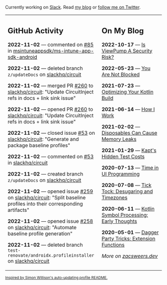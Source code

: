 Currently working on [Slack](https://slack.com/). Read [my blog](https://zacsweers.dev/) or [follow me on Twitter](https://twitter.com/ZacSweers).

<table><tr><td valign="top" width="60%">

## GitHub Activity
<!-- githubActivity starts -->
**2022-11-02** — commented on [#85](https://github.com/msintuneappsdk/ms-intune-app-sdk-android/issues/85#issuecomment-1301593649) in [msintuneappsdk/ms-intune-app-sdk-android](https://github.com/msintuneappsdk/ms-intune-app-sdk-android)

**2022-11-02** — deleted branch `z/updateDocs` on [slackhq/circuit](https://github.com/slackhq/circuit)

**2022-11-02** — merged PR [#260](https://github.com/slackhq/circuit/pull/260) to [slackhq/circuit](https://github.com/slackhq/circuit): "Update CircuitInject refs in docs + link sink issue"

**2022-11-02** — opened PR [#260](https://github.com/slackhq/circuit/pull/260) to [slackhq/circuit](https://github.com/slackhq/circuit): "Update CircuitInject refs in docs + link sink issue"

**2022-11-02** — closed issue [#53](https://github.com/slackhq/circuit/issues/53) on [slackhq/circuit](https://github.com/slackhq/circuit): "Generate and package baseline profiles"

**2022-11-02** — commented on [#53](https://github.com/slackhq/circuit/issues/53#issuecomment-1301466762) in [slackhq/circuit](https://github.com/slackhq/circuit)

**2022-11-02** — created branch `z/updateDocs` on [slackhq/circuit](https://github.com/slackhq/circuit)

**2022-11-02** — opened issue [#259](https://github.com/slackhq/circuit/issues/259) on [slackhq/circuit](https://github.com/slackhq/circuit): "Split baseline profiles into their corresponding artifacts"

**2022-11-02** — opened issue [#258](https://github.com/slackhq/circuit/issues/258) on [slackhq/circuit](https://github.com/slackhq/circuit): "Automate baseline profile generation"

**2022-11-02** — deleted branch `test-renovate/androidx.profileinstaller` on [slackhq/circuit](https://github.com/slackhq/circuit)
<!-- githubActivity ends -->
</td><td valign="top" width="40%">

## On My Blog
<!-- blog starts -->
**2022-10-17** — [Is ViewPump A Security Risk?](https://www.zacsweers.dev/is-viewpump-a-security-risk/)

**2022-05-23** — [You Are Not Blocked](https://www.zacsweers.dev/you-are-not-blocked/)

**2021-07-23** — [Optimizing Your Kotlin Build](https://www.zacsweers.dev/optimizing-your-kotlin-build/)

**2021-06-14** — [How I Work](https://www.zacsweers.dev/how-i-work/)

**2021-02-02** — [Disposables Can Cause Memory Leaks](https://www.zacsweers.dev/disposables-can-cause-memory-leaks/)

**2021-01-29** — [Kapt's Hidden Test Costs](https://www.zacsweers.dev/kapts-hidden-test-costs/)

**2020-07-13** — [Time in UI Programming](https://www.zacsweers.dev/time-in-ui/)

**2020-07-08** — [Tick Tock: Desugaring and Timezones](https://www.zacsweers.dev/ticktock-desugaring-timezones/)

**2020-06-11** — [Kotlin Symbol Processing: Early Thoughts](https://www.zacsweers.dev/kotlin-symbol-processor-early-thoughts/)

**2020-05-01** — [Dagger Party Tricks: Extension Functions](https://www.zacsweers.dev/dagger-party-tricks-extension-functions/)
<!-- blog ends -->
_More on [zacsweers.dev](https://zacsweers.dev/)_
</td></tr></table>

<sub><a href="https://simonwillison.net/2020/Jul/10/self-updating-profile-readme/">Inspired by Simon Willison's auto-updating profile README.</a></sub>